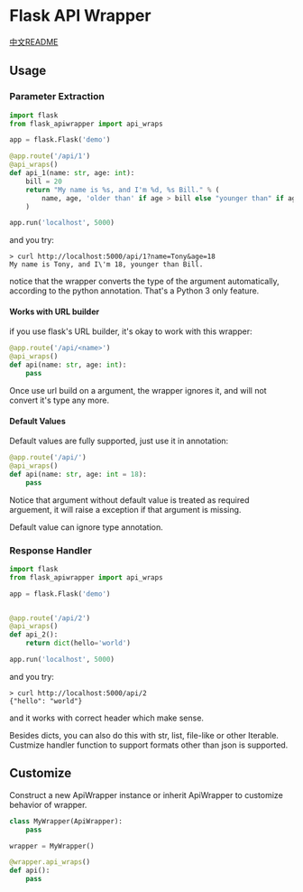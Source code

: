 # Flask API Wrapper

[中文README](README-cn.md)

## Usage

### Parameter Extraction

```python
import flask
from flask_apiwrapper import api_wraps

app = flask.Flask('demo')

@app.route('/api/1')
@api_wraps()
def api_1(name: str, age: int):
    bill = 20
    return "My name is %s, and I'm %d, %s Bill." % (
        name, age, 'older than' if age > bill else "younger than" if age < bill else "same with" 
    )

app.run('localhost', 5000)
```

and you try:

```shell
> curl http://localhost:5000/api/1?name=Tony&age=18
My name is Tony, and I\'m 18, younger than Bill.
```

notice that the wrapper converts the type of the argument automatically, according to the python annotation. That's a Python 3 only feature.

#### Works with URL builder

if you use flask's URL builder, it's okay to work with this wrapper:

```python
@app.route('/api/<name>')
@api_wraps()
def api(name: str, age: int):
    pass
```

Once use url build on a argument, the wrapper ignores it, and will not convert it's type any more.

#### Default Values

Default values are fully supported, just use it in annotation:

```python
@app.route('/api/')
@api_wraps()
def api(name: str, age: int = 18):
    pass
```

Notice that argument without default value is treated as required arguement, it will raise a exception if that argument is missing.

Default value can ignore type annotation.

### Response Handler

```python
import flask
from flask_apiwrapper import api_wraps

app = flask.Flask('demo')


@app.route('/api/2')
@api_wraps()
def api_2():
    return dict(hello='world')

app.run('localhost', 5000)
```

and you try:

```shell
> curl http://localhost:5000/api/2
{"hello": "world"}
```

and it works with correct header which make sense.

Besides dicts, you can also do this with str, list, file-like or other Iterable. Custmize handler function to support formats other than json is supported.

## Customize

Construct a new ApiWrapper instance or inherit ApiWrapper to customize behavior of wrapper.

```python
class MyWrapper(ApiWrapper):
    pass

wrapper = MyWrapper()

@wrapper.api_wraps()
def api():
    pass
```